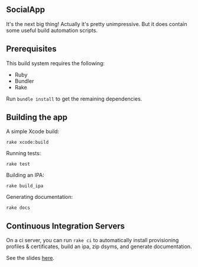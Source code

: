 ## SocialApp

It's the next big thing!  Actually it's pretty unimpressive.  But it does contain some
useful build automation scripts.

## Prerequisites

This build system requires the following:

- Ruby
- Bundler
- Rake

Run `bundle install` to get the remaining dependencies.

## Building the app

A simple Xcode build:

````
rake xcode:build
````

Running tests:

````
rake test
````

Building an IPA:

````
rake build_ipa
````

Generating documentation:

````
rake docs
````

## Continuous Integration Servers

On a ci server, you can run `rake ci` to automatically install provisioning profiles & 
certificates, build an ipa, zip dsyms, and generate documentation.

See the slides [here](http://speakerdeck.com/subdigital/ios-build-automation-with-jenkins).






